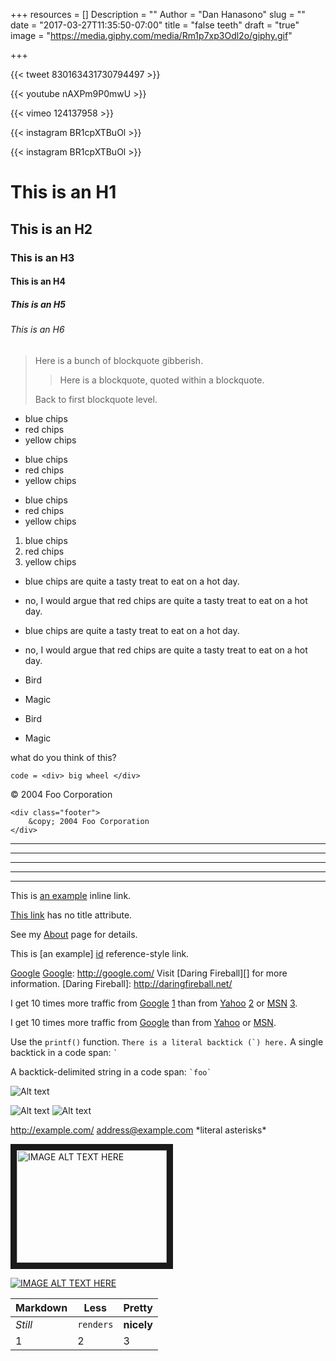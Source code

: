+++
resources = []
Description = ""
Author = "Dan Hanasono"
slug = ""
date = "2017-03-27T11:35:50-07:00"
title = "false teeth"
draft = "true"
image = "https://media.giphy.com/media/Rm1p7xp3Odl2o/giphy.gif"

+++

{{< tweet 830163431730794497 >}}

{{< youtube nAXPm9P0mwU >}}

{{< vimeo 124137958 >}}

{{< instagram BR1cpXTBuOl >}}

<div class="small-mid">
  {{< instagram BR1cpXTBuOl >}}
</div>

# This is an H1
## This is an H2
### This is an H3
#### This is an H4
##### This is an H5
###### This is an H6

> Here is a bunch of blockquote gibberish.
>
> > Here is a blockquote, quoted within a blockquote.
>
> Back to first blockquote level.

* blue chips
* red chips
* yellow chips

+ blue chips
+ red chips
+ yellow chips

- blue chips
- red chips
- yellow chips

1. blue chips
2. red chips
3. yellow chips

* blue chips are quite a tasty treat to eat on a hot day.
* no, I would argue that red chips are quite a tasty treat to eat on a hot day.


* 	blue chips are quite a tasty treat		to eat on a hot day.
* 	no, I would argue that red chips 		are quite a tasty treat to eat on a 
	hot day.

* Bird
* Magic

* Bird

* Magic

what do you think of this?

	code = <div> big wheel </div>

<div class="footer">
    &copy; 2004 Foo Corporation
</div>

    <div class="footer">
        &copy; 2004 Foo Corporation
    </div>

* * *
***
*****
- - -
------------------
This is [an example](http://example.com/ "Title") inline link.

[This link](http://example.net/) has no title attribute.

See my [About](/about/) page for details.

This is [an example] [id] reference-style link.

[id]: http://example.com/  "Optional Title Here"

[foo]: http://example.com/  "Optional Title Here"

[foo]: http://example.com/  'Optional Title Here'

[foo]: http://example.com/  (Optional Title Here)

[id]: <http://example.com/>  "Optional Title Here"

[Google][]
[Google]: http://google.com/
Visit [Daring Fireball][] for more information.
[Daring Fireball]: http://daringfireball.net/

I get 10 times more traffic from [Google] [1] than from
[Yahoo] [2] or [MSN] [3].

  [1]: http://google.com/        "Google"
  [2]: http://search.yahoo.com/  "Yahoo Search"
  [3]: http://search.msn.com/    "MSN Search"

  I get 10 times more traffic from [Google][] than from
[Yahoo][] or [MSN][].

  [google]: http://google.com/        "Google"
  [yahoo]:  http://search.yahoo.com/  "Yahoo Search"
  [msn]:    http://search.msn.com/    "MSN Search"

Use the `printf()` function.
``There is a literal backtick (`) here.``
A single backtick in a code span: `` ` ``

A backtick-delimited string in a code span: `` `foo` ``

![Alt text](/path/to/img.jpg)

![Alt text](/path/to/img.jpg "Optional title")
![Alt text][id]

<http://example.com/>
<address@example.com>
\*literal asterisks\*

<a href="http://www.youtube.com/watch?feature=player_embedded&v=YOUTUBE_VIDEO_ID_HERE
" target="_blank"><img src="http://img.youtube.com/vi/YOUTUBE_VIDEO_ID_HERE/0.jpg" 
alt="IMAGE ALT TEXT HERE" width="240" height="180" border="10" /></a>

[![IMAGE ALT TEXT HERE](http://img.youtube.com/vi/YOUTUBE_VIDEO_ID_HERE/0.jpg)](http://www.youtube.com/watch?v=YOUTUBE_VIDEO_ID_HERE)


Markdown | Less | Pretty
--- | --- | ---
*Still* | `renders` | **nicely**
1 | 2 | 3